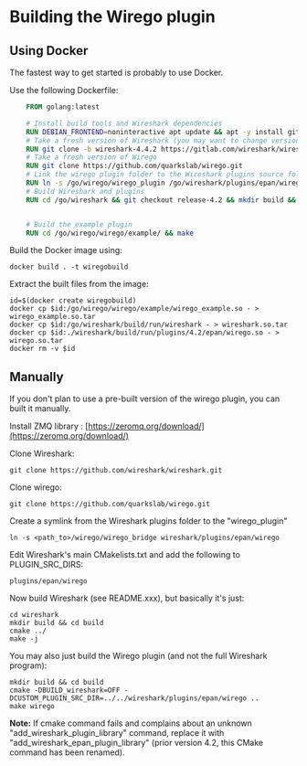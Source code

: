 # Building the Wirego plugin


## Using Docker

The fastest way to get started is probably to use Docker.

Use the following Dockerfile:

```dockerfile
    FROM golang:latest

    # Install build tools and Wireshark dependencies
    RUN DEBIAN_FRONTEND=noninteractive apt update && apt -y install git build-essential cmake libgcrypt-dev qt6-base-dev qt6-multimedia-dev qt6-tools-dev qt6-tools-dev-tools qt6-l10n-tools libqt6core5compat6-dev libpcap-dev libgcrypt20-dev libglib2.0-dev flex bison libpcre2-dev libnghttp2-dev libc-ares-dev libspeexdsp-dev libzmq5-dev
    # Take a fresh version of Wireshark (you may want to change version to match your current install)
    RUN git clone -b wireshark-4.4.2 https://gitlab.com/wireshark/wireshark.git
    # Take a fresh version of Wirego
    RUN git clone https://github.com/quarkslab/wirego.git
    # Link the wirego plugin folder to the Wireshark plugins source folder
    RUN ln -s /go/wirego/wirego_plugin /go/wireshark/plugins/epan/wirego
    # Build Wireshark and plugins
    RUN cd /go/wireshark && git checkout release-4.2 && mkdir build && cd build && cmake -DCUSTOM_PLUGIN_SRC_DIR=/go/wireshark/plugins/epan/wirego .. && make


    # Build the example plugin
    RUN cd /go/wirego/wirego/example/ && make
```


Build the Docker image using:

    docker build . -t wiregobuild

Extract the built files from the image:

    id=$(docker create wiregobuild)
    docker cp $id:/go/wirego/wirego/example/wirego_example.so - > wirego_example.so.tar
    docker cp $id:/go/wireshark/build/run/wireshark - > wireshark.so.tar
    docker cp $id:./wireshark/build/run/plugins/4.2/epan/wirego.so - > wirego.so.tar        
    docker rm -v $id


## Manually

If you don't plan to use a pre-built version of the wirego plugin, you can built it manually.

Install ZMQ library : [https://zeromq.org/download/](https://zeromq.org/download/)


Clone Wireshark:

    git clone https://github.com/wireshark/wireshark.git

Clone wirego:

    git clone https://github.com/quarkslab/wirego.git

Create a symlink from the Wireshark plugins folder to the "wirego_plugin"

    ln -s <path_to>/wirego/wirego_bridge wireshark/plugins/epan/wirego

Edit Wireshark's main CMakelists.txt and add the following to PLUGIN_SRC_DIRS:

    plugins/epan/wirego

Now build Wireshark (see README.xxx), but basically it's just:

    cd wireshark
    mkdir build && cd build
    cmake ../
    make -j

You may also just build the Wirego plugin (and not the full Wireshark program):

    mkdir build && cd build
    cmake -DBUILD_wireshark=OFF -DCUSTOM_PLUGIN_SRC_DIR=../../wireshark/plugins/epan/wirego ..
    make wirego

__Note:__ If cmake command fails and complains about an unknown "add_wireshark_plugin_library" command, replace it with "add_wireshark_epan_plugin_library" (prior version 4.2, this CMake command has been renamed).
